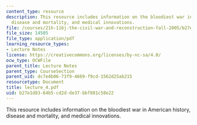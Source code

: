 ```yaml
---
content_type: resource
description: This resource includes information on the bloodiest war in American history,
  disease and mortality, and medical innovations.
file: /courses/21h-116j-the-civil-war-and-reconstruction-fall-2005/b27e1d8364b5cd2dde37bbf881c58e22_lecture_4.pdf
file_size: 14505
file_type: application/pdf
learning_resource_types:
- Lecture Notes
license: https://creativecommons.org/licenses/by-nc-sa/4.0/
ocw_type: OCWFile
parent_title: Lecture Notes
parent_type: CourseSection
parent_uid: dc7e4b06-73f9-4669-f9cd-1562d25ab215
resourcetype: Document
title: lecture_4.pdf
uid: b27e1d83-64b5-cd2d-de37-bbf881c58e22
---
```

This resource includes information on the bloodiest war in American history, disease and mortality, and medical innovations.